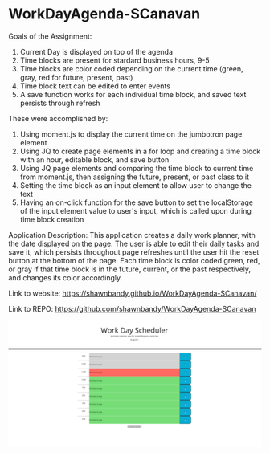 # WorkDayAgenda-SCanavan

Goals of the Assignment: 
1. Current Day is displayed on top of the agenda 
2. Time blocks are present for stardard business hours, 9-5
3. Time blocks are color coded depending on the current time (green, gray, red for future, present, past)
4. Time block text can be edited to enter events
5. A save function works for each individual time block, and saved text persists through refresh

These were accomplished by:
1. Using moment.js to display the current time on the jumbotron page element
2. Using JQ to create page elements in a for loop and creating a time block with an hour, editable block, and save button
3. Using JQ page elements and comparing the time block to current time from moment.js, then assigning the future, present, or past class to it
4. Setting the time block as an input element to allow user to change the text
5. Having an on-click function for the save button to set the localStorage of the input element value to user's input, which is called upon during time block creation

Application Description: This application creates a daily work planner, with the date displayed on the page. The user is able to edit their daily tasks and save it, which persists throughout page refreshes until the user hit the reset button at the bottom of the page. Each time block is color coded green, red, or gray if that time block is in the future, current, or the past respectively, and changes its color accordingly. 

Link to website: https://shawnbandy.github.io/WorkDayAgenda-SCanavan/

Link to REPO: https://github.com/shawnbandy/WorkDayAgenda-SCanavan

![image description](/assets/img/gif.gif)
